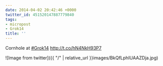 ```yaml
---
date: 2014-04-02 20:42:46 +0000
twitter_id: 451520147887779840
tags:
- micropost
- Grok14
title: ''
---
```


Cornhole at [#Grok14](https://twitter.com/hashtag/Grok14) http://t.co/hN4NkH93P7

![Image from twitter]({{ "/" | relative_url  }}images/BkQfLphIUAAZDja.jpg)
